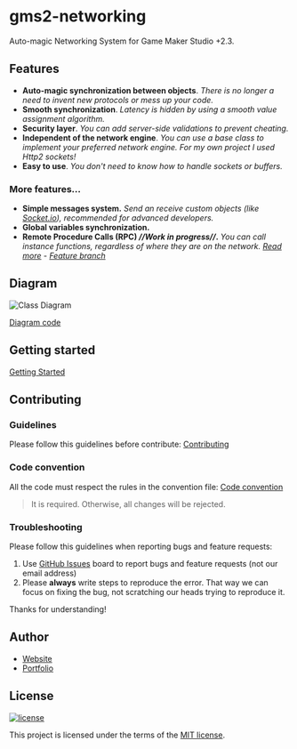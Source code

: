 # gms2-networking
Auto-magic Networking System for Game Maker Studio +2.3.

## Features
* **Auto-magic synchronization between objects**. _There is no longer a need to invent new protocols or mess up your code._
* **Smooth synchronization**. _Latency is hidden by using a smooth value assignment algorithm._
* **Security layer**. _You can add server-side validations to prevent cheating._
* **Independent of the network engine**. _You can use a base class to implement your preferred network engine. For my own project I used Http2 sockets!_
* **Easy to use**. _You don't need to know how to handle sockets or buffers._

### More features...
* **Simple messages system.** _Send an receive custom objects (like [Socket.io](https://github.com/socketio/socket.io)), recommended for advanced developers._
* **Global variables synchronization.**
* **Remote Procedure Calls (RPC) _//Work in progress//_.** _You can call instance functions, regardless of where they are on the network._ _[Read more](./docs/RPC.md)_ - _[Feature branch](https://github.com/lcnvdl/gms2-networking/tree/feature_rpc)_

## Diagram
![Class Diagram](https://www.lucianorasente.com/images/class_diagram.png)

[Diagram code](./docs/Diagrams/class_diagram.plantuml)

## Getting started
[Getting Started](./docs/GETTING_STARTED.md)

## Contributing

### Guidelines
Please follow this guidelines before contribute:
[Contributing](./docs/CONTRIBUTING.md)

### Code convention
All the code must respect the rules in the convention file:
[Code convention](docs/code_convention.md)

> It is required. Otherwise, all changes will be rejected.

### Troubleshooting
Please follow this guidelines when reporting bugs and feature requests:

1. Use [GitHub Issues](https://github.com/lcnvdl/gms2-networking/issues) board to report bugs and feature requests (not our email address)
2. Please **always** write steps to reproduce the error. That way we can focus on fixing the bug, not scratching our heads trying to reproduce it.

Thanks for understanding!

## Author
* [Website](https://lrasente.tumblr.com)
* [Portfolio](https://lcnvdl.github.io)

## License
[![license](https://img.shields.io/badge/license-MIT-green.svg)](https://github.com/lcnvdl/gms2-networking/blob/master/LICENSE)

This project is licensed under the terms of the [MIT license](/LICENSE).
